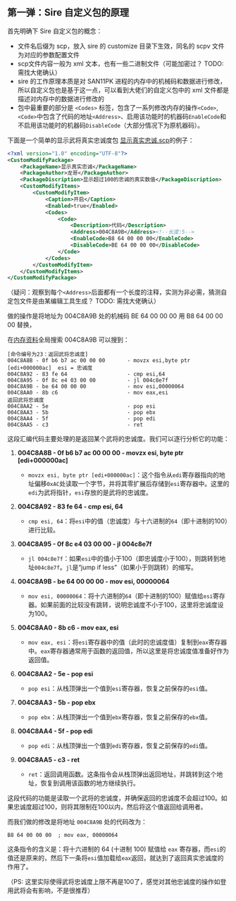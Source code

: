 

## 第一弹：Sire 自定义包的原理

首先明确下 Sire 自定义包的概念：

- 文件名后缀为 scp，放入 sire 的 customize 目录下生效，同名的 scpv 文件为对应的参数配置文件
- scp文件内容一般为 xml 文本，也有一些二进制文件（可能加密过？ TODO: 需找大佬确认）
- sire 的工作原理本质是对 SAN11PK 进程的内存中的机械码和数据进行修改，所以自定义包也是基于这一点，可以看到大佬们的自定义包中的 xml 文件都是描述对内存中的数据进行修改的
- 包中最重要的部分是 `<Codes>` 标签，包含了一系列修改内存的操作`<Code>`, `<Code>`中包含了代码的地址`<Address>`、启用该功能时的机器码`EnableCode`和不启用该功能时的机器码`DisableCode`（大部分情况下为原机器码）。



下面是一个简单的显示武将真实忠诚度包 [显示真实忠诚.scp](../big-guy-examples/显示真实忠诚.scp)的例子：

```xml
<?xml version="1.0" encoding="UTF-8"?>
<CustomModifyPackage>
	<PackageName>显示真实忠诚</PackageName>
	<PackageAuthor>龙哥</PackageAuthor>
	<PackageDiscription>显示超过100的忠诚的真实数值</PackageDiscription>
	<CustomModifyItems>
		<CustomModifyItem>
			<Caption>开启</Caption>
			<Enabled>true</Enabled>
			<Codes>
				<Code>
					<Description>代码</Description>
					<Address>004C8A9B</Address><!--长度:5-->
					<EnableCode>B8 64 00 00 00</EnableCode>
					<DisableCode>BE 64 00 00 00</DisableCode>
				</Code>
			</Codes>
		</CustomModifyItem>
	</CustomModifyItems>
</CustomModifyPackage>
```
（疑问：观察到每个`<Address>`后面都有一个长度的注释，实测为非必需，猜测自定包文件是由某编辑工具生成？ TODO: 需找大佬确认）

做的操作是将地址为 004C8A9B 处的机械码 BE 64 00 00 00 用 B8 64 00 00 00 替换，

在[内存资料](../内存资料/)全局搜索 004C8A9B 可以搜到：

```
[命令编号为23：返回武将忠诚度]
004C8A8B - 0f b6 b7 ac 00 00 00       - movzx esi,byte ptr [edi+000000ac]  esi = 忠诚度
004C8A92 - 83 fe 64                   - cmp esi,64
004C8A95 - 0f 8c e4 03 00 00          - jl 004c8e7f
004C8A9B - be 64 00 00 00             - mov esi,00000064
004C8AA0 - 8b c6                      - mov eax,esi                        返回武将忠诚度
004C8AA2 - 5e                         - pop esi
004C8AA3 - 5b                         - pop ebx
004C8AA4 - 5f                         - pop edi
004C8AA5 - c3                         - ret
```

这段汇编代码主要处理的是返回某个武将的忠诚度。我们可以逐行分析它的功能：

1. **004C8A8B - 0f b6 b7 ac 00 00 00 - movzx esi, byte ptr [edi+000000ac]**
   - `movzx esi, byte ptr [edi+000000ac]`：这个指令从`edi`寄存器指向的地址偏移`0xAC`处读取一个字节，并将其零扩展后存储到`esi`寄存器中。这里的`edi`为武将指针，`esi`存放的是武将的忠诚度。

2. **004C8A92 - 83 fe 64 - cmp esi, 64**
   - `cmp esi, 64`：将`esi`中的值（忠诚度）与十六进制的`64`（即十进制的100）进行比较。

3. **004C8A95 - 0f 8c e4 03 00 00 - jl 004c8e7f**
   - `jl 004c8e7f`：如果`esi`中的值小于100（即忠诚度小于100），则跳转到地址`004c8e7f`。`jl`是“jump if less”（如果小于则跳转）的缩写。

4. **004C8A9B - be 64 00 00 00 - mov esi, 00000064**
   - `mov esi, 00000064`：将十六进制的`64`（即十进制的100）赋值给`esi`寄存器。如果前面的比较没有跳转，说明忠诚度不小于100，这里将忠诚度设为100。

5. **004C8AA0 - 8b c6 - mov eax, esi**
   - `mov eax, esi`：将`esi`寄存器中的值（此时的忠诚度值）复制到`eax`寄存器中。`eax`寄存器通常用于函数的返回值，所以这里是将忠诚度值准备好作为返回值。

6. **004C8AA2 - 5e - pop esi**
   - `pop esi`：从栈顶弹出一个值到`esi`寄存器，恢复之前保存的`esi`值。

7. **004C8AA3 - 5b - pop ebx**
   - `pop ebx`：从栈顶弹出一个值到`ebx`寄存器，恢复之前保存的`ebx`值。

8. **004C8AA4 - 5f - pop edi**
   - `pop edi`：从栈顶弹出一个值到`edi`寄存器，恢复之前保存的`edi`值。

9. **004C8AA5 - c3 - ret**
   - `ret`：返回调用函数。这条指令会从栈顶弹出返回地址，并跳转到这个地址，恢复到调用该函数的地方继续执行。

这段代码的功能是读取一个武将的忠诚度，并确保返回的忠诚度不会超过100。如果忠诚度超过100，则将其限制在100以内，然后将这个值返回给调用者。

而我们做的修改是将地址 `004C8A9B` 处的代码改为：

```assembly
B8 64 00 00 00  ; mov eax, 00000064
```
这条指令的含义是：将十六进制的 64 (十进制 100) 赋值给 `eax` 寄存器，而`esi`的值还是原来的，然后下一条将`esi`值加载给`eax`返回，就达到了返回真实忠诚度的作用了。

（PS: 这里实际使得武将忠诚度上限不再是100了，感觉对其他忠诚度的操作如登用武将会有影响，不是很推荐）



